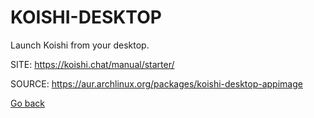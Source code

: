 # KOISHI-DESKTOP

 Launch Koishi from your desktop.

 SITE: https://koishi.chat/manual/starter/

 SOURCE: https://aur.archlinux.org/packages/koishi-desktop-appimage

 [Go back](https://portable-linux-apps.github.io/apps.html)
